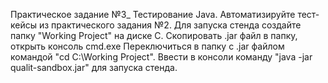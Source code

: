 Практическое задание №3_ Тестирование Java. Автоматизируйте тест-кейсы из практического задания №2. Для запуска стенда создайте папку "Working Project" на диске C. Скопировать .jar файл в папку, открыть консоль cmd.exe Переключиться в папку с .jar файлом командой "cd C:\Working Project". Ввести в консоли команду "java -jar qualit-sandbox.jar" для запуска стенда.
